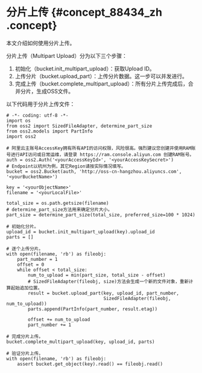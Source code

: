 # 分片上传 {#concept_88434_zh .concept}

本文介绍如何使用分片上传。

分片上传（Multipart Upload）分为以下三个步骤：

1.  初始化（bucket.init\_multipart\_upload）：获取Upload ID。
2.  上传分片（bucket.upload\_part）：上传分片数据。这一步可以并发进行。
3.  完成上传（bucket.complete\_multipart\_upload）：所有分片上传完成后，合并分片，生成OSS文件。

以下代码用于分片上传文件：

```language-python
# -*- coding: utf-8 -*-
import os
from oss2 import SizedFileAdapter, determine_part_size
from oss2.models import PartInfo
import oss2

# 阿里云主账号AccessKey拥有所有API的访问权限，风险很高。强烈建议您创建并使用RAM账号进行API访问或日常运维，请登录 https://ram.console.aliyun.com 创建RAM账号。
auth = oss2.Auth('<yourAccessKeyId>', '<yourAccessKeySecret>')
# Endpoint以杭州为例，其它Region请按实际情况填写。
bucket = oss2.Bucket(auth, 'http://oss-cn-hangzhou.aliyuncs.com', '<yourBucketName>')

key = '<yourObjectName>'
filename = '<yourLocalFile>'

total_size = os.path.getsize(filename)
# determine_part_size方法用来确定分片大小。
part_size = determine_part_size(total_size, preferred_size=100 * 1024)

# 初始化分片。
upload_id = bucket.init_multipart_upload(key).upload_id
parts = []

# 逐个上传分片。
with open(filename, 'rb') as fileobj:
    part_number = 1
    offset = 0
    while offset < total_size:
        num_to_upload = min(part_size, total_size - offset)
		# SizedFileAdapter(fileobj, size)方法会生成一个新的文件对象，重新计算起始追加位置。
        result = bucket.upload_part(key, upload_id, part_number,
                                    SizedFileAdapter(fileobj, num_to_upload))
        parts.append(PartInfo(part_number, result.etag))

        offset += num_to_upload
        part_number += 1

# 完成分片上传。
bucket.complete_multipart_upload(key, upload_id, parts)

# 验证分片上传。
with open(filename, 'rb') as fileobj:
    assert bucket.get_object(key).read() == fileobj.read()

```

